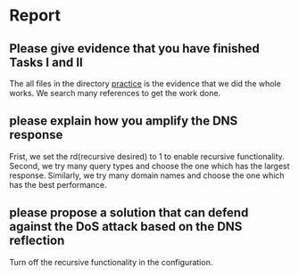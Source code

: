 # Report
## Please give evidence that you have finished Tasks I and II
The all files in the directory [practice](./practice) is the evidence that we did the whole works. We search many references to get the work done.

## please explain how you amplify the DNS response
Frist, we set the rd(recursive desired) to 1 to enable recursive functionality.
Second, we try many query types and choose the one which has the largest response.
Similarly, we try many domain names and choose the one which has the best performance.


## please propose a solution that can defend against the DoS attack based on the DNS reflection
Turn off the recursive functionality in the configuration.

